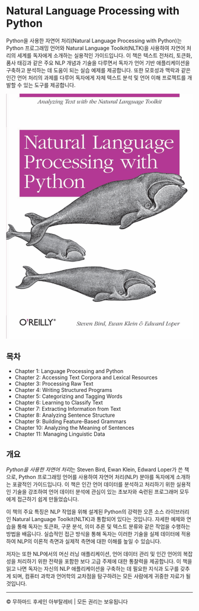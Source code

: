 <!-- ©©©©©©©©©©©©©©©©©©©©©©©© All Rights Are Reserved By Muhammad Husain Abootalebi ©©©©©©©©©©©©©©©©©©©©©©©©©©©©©©©©©© -->

# Natural Language Processing with Python

Python을 사용한 자연어 처리(Natural Language Processing with Python)는 Python 프로그래밍 언어와 Natural Language Toolkit(NLTK)을 사용하여 자연어 처리의 세계를 독자에게 소개하는 실용적인 가이드입니다. 이 책은 텍스트 전처리, 토큰화, 품사 태깅과 같은 주요 NLP 개념과 기술을 다루면서 독자가 언어 기반 애플리케이션을 구축하고 분석하는 데 도움이 되는 실습 예제를 제공합니다. 또한 모호성과 맥락과 같은 인간 언어 처리의 과제를 다루어 독자에게 자체 텍스트 분석 및 언어 이해 프로젝트를 개발할 수 있는 도구를 제공합니다.

![Natural Language Processing with Python](../../assets/Books/Book%20Covers/2%20-%201%20-%20Natural%20Language%20Processing%20with%20Python.png)

## 목차

- Chapter 1: Language Processing and Python
- Chapter 2: Accessing Text Corpora and Lexical Resources
- Chapter 3: Processing Raw Text
- Chapter 4: Writing Structured Programs
- Chapter 5: Categorizing and Tagging Words
- Chapter 6: Learning to Classify Text
- Chapter 7: Extracting Information from Text
- Chapter 8: Analyzing Sentence Structure
- Chapter 9: Building Feature-Based Grammars
- Chapter 10: Analyzing the Meaning of Sentences
- Chapter 11: Managing Linguistic Data

## 개요

*Python을 사용한 자연어 처리*는 Steven Bird, Ewan Klein, Edward Loper가 쓴 책으로, Python 프로그래밍 언어를 사용하여 자연어 처리(NLP) 분야를 독자에게 소개하는 포괄적인 가이드입니다. 이 책은 인간 언어 데이터를 분석하고 처리하기 위한 실용적인 기술을 강조하여 언어 데이터 분석에 관심이 있는 초보자와 숙련된 프로그래머 모두에게 접근하기 쉽게 만들었습니다.

이 책의 주요 특징은 NLP 작업을 위해 설계된 Python의 강력한 오픈 소스 라이브러리인 Natural Language Toolkit(NLTK)과 통합되어 있다는 것입니다. 자세한 예제와 연습을 통해 독자는 토큰화, 구문 분석, 의미 추론 및 텍스트 분류와 같은 작업을 수행하는 방법을 배웁니다. 실습적인 접근 방식을 통해 독자는 이러한 기술을 실제 데이터에 적용하여 NLP의 이론적 측면과 실제적 측면에 대한 이해를 높일 수 있습니다.

저자는 또한 NLP에서의 머신 러닝 애플리케이션, 언어 데이터 관리 및 인간 언어의 복잡성을 처리하기 위한 전략을 포함한 보다 고급 주제에 대한 통찰력을 제공합니다. 이 책을 읽고 나면 독자는 자신의 NLP 애플리케이션을 구축하는 데 필요한 지식과 도구를 갖추게 되며, 컴퓨터 과학과 언어학의 교차점을 탐구하려는 모든 사람에게 귀중한 자료가 될 것입니다.

---

© 무하마드 후세인 아부탈레비 | 모든 권리는 보유됩니다

<!-- ©©©©©©©©©©©©©©©©©©©©©©©© All Rights Are Reserved By Muhammad Husain Abootalebi ©©©©©©©©©©©©©©©©©©©©©©©©©©©©©©©©©© -->
